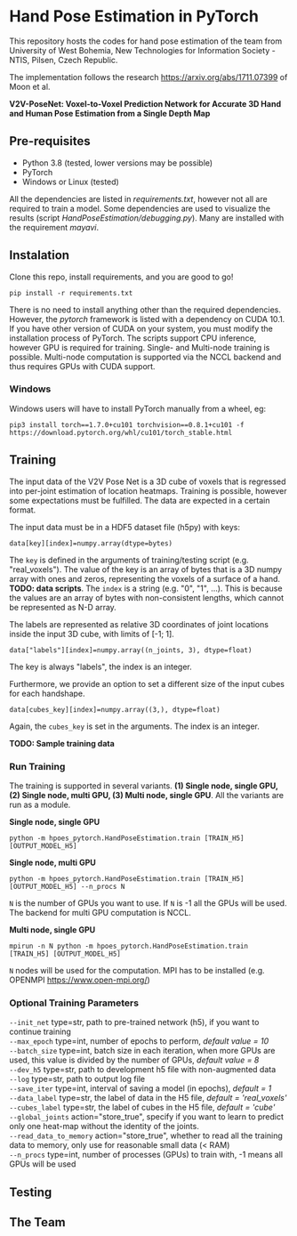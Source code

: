 
# Hand Pose Estimation in PyTorch

This repository hosts the codes for hand pose estimation of the team from University of West Bohemia,
New Technologies for Information Society - NTIS, Pilsen, Czech Republic.

The implementation follows the research https://arxiv.org/abs/1711.07399 of Moon et al.

**V2V-PoseNet: Voxel-to-Voxel Prediction Network for Accurate 3D Hand and Human Pose Estimation from a Single Depth Map**

## Pre-requisites

- Python 3.8 (tested, lower versions may be possible)
- PyTorch
- Windows or Linux (tested)

All the dependencies are listed in *requirements.txt*, however not all are required to train a model.
Some dependencies are used to visualize the results (script *HandPoseEstimation/debugging.py*). Many
are installed with the requirement *mayavi*. 

## Instalation

Clone this repo, install requirements, and you are good to go!

`pip install -r requirements.txt`

There is no need to install anything other than the required dependencies.
However, the *pytorch* framework is listed with a dependency on CUDA 10.1.
If you have other version of CUDA on your system, you must modify the installation process of PyTorch.
The scripts support CPU inference, however GPU is required for training.
Single- and Multi-node training is possible. Multi-node computation is supported via the NCCL backend
and thus requires GPUs with CUDA support. 

### Windows

Windows users will have to install PyTorch manually from a wheel, eg:

`pip3 install torch==1.7.0+cu101 torchvision==0.8.1+cu101 -f https://download.pytorch.org/whl/cu101/torch_stable.html`

## Training

The input data of the V2V Pose Net is a 3D cube of voxels that is regressed into per-joint estimation of location
heatmaps. Training is possible, however some expectations must be fulfilled. The data are expected in a certain format.

The input data must be in a HDF5 dataset file (h5py) with keys:

`data[key][index]=numpy.array(dtype=bytes)`

The `key` is defined in the arguments of training/testing script (e.g. "real_voxels"). The value of the key 
is an array of bytes that is a 3D numpy array with ones and zeros, representing the voxels of a surface of a
hand. **TODO: data scripts**. The `index` is a string (e.g. "0", "1", ...). This is because the values are an
array of bytes with non-consistent lengths, which cannot be represented as N-D array.

The labels are represented as relative 3D coordinates of joint locations inside the input 3D cube, 
with limits of [-1; 1].

`data["labels"][index]=numpy.array((n_joints, 3), dtype=float)`

The key is always "labels", the index is an integer.

Furthermore, we provide an option to set a different size of the input cubes for each handshape.

`data[cubes_key][index]=numpy.array((3,), dtype=float)`

Again, the `cubes_key` is set in the arguments. The index is an integer.

**TODO: Sample training data**

### Run Training

The training is supported in several variants. **(1) Single node, single GPU, (2) Single node, multi GPU, (3)
Multi node, single GPU**. All the variants are run as a module.

**Single node, single GPU**

`python -m hpoes_pytorch.HandPoseEstimation.train [TRAIN_H5] [OUTPUT_MODEL_H5]`

**Single node, multi GPU**

`python -m hpoes_pytorch.HandPoseEstimation.train [TRAIN_H5] [OUTPUT_MODEL_H5] --n_procs N`

`N` is the number of GPUs you want to use. If `N` is -1 all the GPUs will be used. The backend for multi GPU computation is NCCL.

**Multi node, single GPU**

`mpirun -n N python -m hpoes_pytorch.HandPoseEstimation.train [TRAIN_H5] [OUTPUT_MODEL_H5]`

`N` nodes will be used for the computation. MPI has to be installed (e.g. OPENMPI https://www.open-mpi.org/)

### Optional Training Parameters

`--init_net` type=str, path to pre-trained network (h5), if you want to continue training \
`--max_epoch` type=int, number of epochs to perform, *default value = 10* \
`--batch_size` type=int, batch size in each iteration, when more GPUs are used, this value is divided
by the number of GPUs, *default value = 8* \
`--dev_h5` type=str, path to development h5 file with non-augmented data \
`--log` type=str, path to output log file \
`--save_iter` type=int, interval of saving a model (in epochs), *default = 1* \
`--data_label` type=str, the label of data in the H5 file, *default = 'real_voxels'* \
`--cubes_label` type=str, the label of cubes in the H5 file, *default = 'cube'* \
`--global_joints` action="store_true", specify if you want to learn to predict only one heat-map without
the identity of the joints. \
`--read_data_to_memory` action="store_true", whether to read all the training data to memory, only use for reasonable
small data (< RAM) \
`--n_procs` type=int, number of processes (GPUs) to train with, -1 means all GPUs will be used

## Testing

## The Team